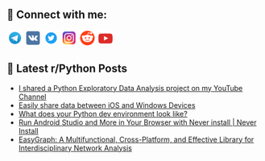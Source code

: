 ## 🔎 Connect with me:
[<img src="https://github.com/bullbesh/bullbesh/blob/main/images/Telegram.png" width="32" height="32" />](https://t.me/bullbesh)
[<img src="https://github.com/bullbesh/bullbesh/blob/main/images/VK.png" width="32" height="32" />](https://vk.com/bullbesh)
[<img src="https://github.com/bullbesh/bullbesh/blob/main/images/Twitter.png" width="32" height="32" />](https://twitter.com/bullbesh1)
[<img src="https://github.com/bullbesh/bullbesh/blob/main/images/Instagram.png" width="32" height="32" />](https://www.instagram.com/bullbesh)
[<img src="https://github.com/bullbesh/bullbesh/blob/main/images/Reddit.png" width="32" height="32" />](https://www.reddit.com/user/bullbesh)
[<img src="https://github.com/bullbesh/bullbesh/blob/main/images/YouTube.png" width="32" height="32" />](https://www.youtube.com/channel/UCtfjRs6uzgq5mfm8S06WTcg)

## 📕 Latest r/Python Posts
<!-- BLOG-POST-LIST:START -->
- [I shared a Python Exploratory Data Analysis project on my YouTube Channel](https://www.reddit.com/r/Python/comments/15vilt4/i_shared_a_python_exploratory_data_analysis/)
- [Easily share data between iOS and Windows Devices](https://www.reddit.com/r/Python/comments/15vg9qc/easily_share_data_between_ios_and_windows_devices/)
- [What does your Python dev environment look like?](https://www.reddit.com/r/Python/comments/15vezni/what_does_your_python_dev_environment_look_like/)
- [Run Android Studio and More in Your Browser with Never install | Never Install](https://www.reddit.com/r/Python/comments/15vdp6w/run_android_studio_and_more_in_your_browser_with/)
- [EasyGraph: A Multifunctional, Cross-Platform, and Effective Library for Interdisciplinary Network Analysis](https://www.reddit.com/r/Python/comments/15vbu1i/easygraph_a_multifunctional_crossplatform_and/)
<!-- BLOG-POST-LIST:END -->
